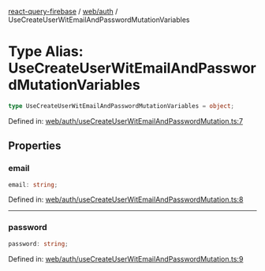 [react-query-firebase](../../../modules.md) / [web/auth](../index.md) / UseCreateUserWitEmailAndPasswordMutationVariables

# Type Alias: UseCreateUserWitEmailAndPasswordMutationVariables

```ts
type UseCreateUserWitEmailAndPasswordMutationVariables = object;
```

Defined in: [web/auth/useCreateUserWitEmailAndPasswordMutation.ts:7](https://github.com/vpishuk/react-query-firebase/blob/10e2945f75363a784c3dfc0e90b9f7a489dcc848/web/auth/useCreateUserWitEmailAndPasswordMutation.ts#L7)

## Properties

### email

```ts
email: string;
```

Defined in: [web/auth/useCreateUserWitEmailAndPasswordMutation.ts:8](https://github.com/vpishuk/react-query-firebase/blob/10e2945f75363a784c3dfc0e90b9f7a489dcc848/web/auth/useCreateUserWitEmailAndPasswordMutation.ts#L8)

***

### password

```ts
password: string;
```

Defined in: [web/auth/useCreateUserWitEmailAndPasswordMutation.ts:9](https://github.com/vpishuk/react-query-firebase/blob/10e2945f75363a784c3dfc0e90b9f7a489dcc848/web/auth/useCreateUserWitEmailAndPasswordMutation.ts#L9)
